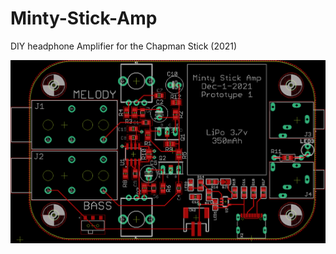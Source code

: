 # Minty-Stick-Amp
DIY headphone Amplifier for the Chapman Stick (2021)

![Minty Stick Amp](/minty-stick-amp-brd.png?raw=true "Minty Stick Amp")
